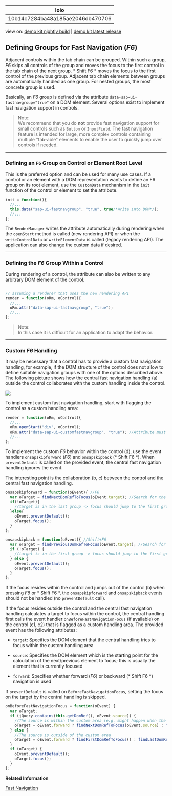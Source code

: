 <!-- loio10b14c7284ba48a185ae2046db470706 -->

| loio |
| -----|
| 10b14c7284ba48a185ae2046db470706 |

<div id="loio">

view on: [demo kit nightly build](https://openui5nightly.hana.ondemand.com/#/topic/10b14c7284ba48a185ae2046db470706) | [demo kit latest release](https://openui5.hana.ondemand.com/#/topic/10b14c7284ba48a185ae2046db470706)</div>

## Defining Groups for Fast Navigation \(*F6*\)

Adjacent controls within the tab chain can be grouped. Within such a group, *F6* skips all controls of the group and moves the focus to the first control in the tab chain of the next group. * Shift F6 * moves the focus to the first control of the previous group. Adjacent tab chain elements between groups are automatically handled as one group. For nested groups, the most concrete group is used.

Basically, an *F6* group is defined via the attribute `data-sap-ui-fastnavgroup="true"` on a DOM element. Several options exist to implement fast navigation support in controls.

> Note:  
> We recommend that you do **not** provide fast navigation support for small controls such as `Button` or `InputField`. The fast navigation feature is intended for large, more complex controls containing multiple "tab-able" elements to enable the user to quickly jump over controls if needed.

***

### Defining an `F6` Group on Control or Element Root Level

This is the preferred option and can be used for many use cases. If a control or an element with a DOM representation wants to define an F6 group on its root element, use the `CustomData` mechanism in the `init` function of the control or element to set the attribute.

``` js
init = function(){
  //...
  this.data("sap-ui-fastnavgroup", "true", true/*Write into DOM*/);
  //...
};

```

The `RenderManager` writes the attribute automatically during rendering when the `openStart` method is called \(new rendering API\) or when the `writeControlData` or `writeElementData` is called \(legacy rendering API\). The application can also change the custom data if desired.

***

### Defining the *F6* Group Within a Control

During rendering of a control, the attribute can also be written to any arbitrary DOM element of the control.

``` js

// assuming a renderer that uses the new rendering API
render = function(oRm, oControl){
  //...
  oRm.attr("data-sap-ui-fastnavgroup", "true");
  //...
};

```

> Note:  
> In this case it is difficult for an application to adapt the behavior.

***

### Custom *F6* Handling

It may be necessary that a control has to provide a custom fast navigation handling, for example, if the DOM structure of the control does not allow to define suitable navigation groups with one of the options described above. The following picture shows how the central fast navigation handling \(a\) outside the control collaborates with the custom handling inside the control.

 ![](loiofd10658b749c45f39ad27a45a414fae0_LowRes.png) 

To implement custom fast navigation handling, start with flagging the control as a custom handling area:

``` js
render = function(oRm, oControl){
  //...
  oRm.openStart("div", oControl);
  oRm.attr("data-sap-ui-customfastnavgroup", "true"); //Attribute must be on the root element of the control.
  //...
};

```

To implement the custom *F6* behavior within the control \(d\), use the event handlers `onsapskipforward` \(*F6*\) and `onsapskipback` \(* Shift F6 *\). When `preventDefault` is called on the provided event, the central fast navigation handling ignores the event.

The interesting point is the collaboration \(b, c\) between the control and the central fast navigation handling.

``` js
onsapskipforward = function(oEvent){ //F6
  var oTarget = findNextDomRefToFocus(oEvent.target); //Search for the next DOM element within the control which should be focused.
  if(!oTarget){
    //target is in the last group -> focus should jump to the first group after the control (done by the central handling, preventDefault not called)
  }else{
    oEvent.preventDefault();
    oTarget.focus();
  }
};

onsapskipback = function(oEvent){ //Shift+F6
  var oTarget = findPreviousDomRefToFocus(oEvent.target); //Search for the previous DOM element within the control which should be focused.
  if (!oTarget) {
    //target is in the first group -> focus should jump to the first group before the control (done by the central handling, preventDefault not called)
  } else {
    oEvent.preventDefault();
    oTarget.focus();
  }
};

```

If the focus resides within the control and jumps out of the control \(b\) when pressing *F6* or * Shift F6 *, the `onsapskipforward` and `onsapskipback` events should not be handled \(no `preventDefault` call\).

If the focus resides outside the control and the central fast navigation handling calculates a target to focus within the control, the central handling first calls the event handler `onBeforeFastNavigationFocus` \(if available\) on the control \(c1, c2\) that is flagged as a custom handling area. The provided event has the following attributes:

-   `target`: Specifies the DOM element that the central handling tries to focus within the custom handling area

-   `source`: Specifies the DOM element which is the starting point for the calculation of the next/previous element to focus; this is usually the element that is currently focused

-   `forward`: Specifies whether forward \(*F6*\) or backward \(* Shift F6 *\) navigation is used


If `preventDefault` is called on `BeforeFastNavigationFocus`, setting the focus on the target by the central handling is skipped.

``` js
onBeforeFastNavigationFocus = function(oEvent) {
  var oTarget;
  if (jQuery.contains(this.getDomRef(), oEvent.source)) {
    //The source is within the custom area (e.g. might happen when the focus is on a popup which is attached to an element within the custom area)
    oTarget = oEvent.forward ? findNextDomRefToFocus(oEvent.source) : findPreviousDomRefToFocus(oEvent.source);
  } else {
    //The source is outside of the custom area
    oTarget = oEvent.forward ? findFirstDomRefToFocus() : findLastDomRefToFocus();
  }
  if (oTarget) {
    oEvent.preventDefault();
    oTarget.focus();
  }
};

```

**Related Information**  


[Fast Navigation](Fast_Navigation_d23e2cf.md)

